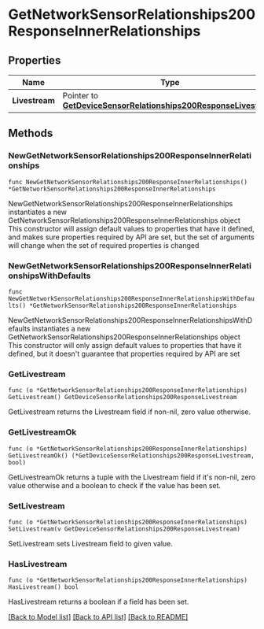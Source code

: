 # GetNetworkSensorRelationships200ResponseInnerRelationships

## Properties

Name | Type | Description | Notes
------------ | ------------- | ------------- | -------------
**Livestream** | Pointer to [**GetDeviceSensorRelationships200ResponseLivestream**](GetDeviceSensorRelationships200ResponseLivestream.md) |  | [optional] 

## Methods

### NewGetNetworkSensorRelationships200ResponseInnerRelationships

`func NewGetNetworkSensorRelationships200ResponseInnerRelationships() *GetNetworkSensorRelationships200ResponseInnerRelationships`

NewGetNetworkSensorRelationships200ResponseInnerRelationships instantiates a new GetNetworkSensorRelationships200ResponseInnerRelationships object
This constructor will assign default values to properties that have it defined,
and makes sure properties required by API are set, but the set of arguments
will change when the set of required properties is changed

### NewGetNetworkSensorRelationships200ResponseInnerRelationshipsWithDefaults

`func NewGetNetworkSensorRelationships200ResponseInnerRelationshipsWithDefaults() *GetNetworkSensorRelationships200ResponseInnerRelationships`

NewGetNetworkSensorRelationships200ResponseInnerRelationshipsWithDefaults instantiates a new GetNetworkSensorRelationships200ResponseInnerRelationships object
This constructor will only assign default values to properties that have it defined,
but it doesn't guarantee that properties required by API are set

### GetLivestream

`func (o *GetNetworkSensorRelationships200ResponseInnerRelationships) GetLivestream() GetDeviceSensorRelationships200ResponseLivestream`

GetLivestream returns the Livestream field if non-nil, zero value otherwise.

### GetLivestreamOk

`func (o *GetNetworkSensorRelationships200ResponseInnerRelationships) GetLivestreamOk() (*GetDeviceSensorRelationships200ResponseLivestream, bool)`

GetLivestreamOk returns a tuple with the Livestream field if it's non-nil, zero value otherwise
and a boolean to check if the value has been set.

### SetLivestream

`func (o *GetNetworkSensorRelationships200ResponseInnerRelationships) SetLivestream(v GetDeviceSensorRelationships200ResponseLivestream)`

SetLivestream sets Livestream field to given value.

### HasLivestream

`func (o *GetNetworkSensorRelationships200ResponseInnerRelationships) HasLivestream() bool`

HasLivestream returns a boolean if a field has been set.


[[Back to Model list]](../README.md#documentation-for-models) [[Back to API list]](../README.md#documentation-for-api-endpoints) [[Back to README]](../README.md)


